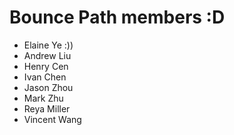 # Bounce Path members :D 
- Elaine Ye :))
- Andrew Liu
- Henry Cen
- Ivan Chen
- Jason Zhou
- Mark Zhu
- Reya Miller
- Vincent Wang